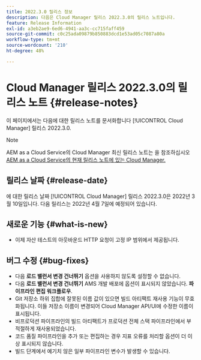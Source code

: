 ```yaml
---
title: 2022.3.0 릴리스 정보
description: 다음은 Cloud Manager 릴리스 2022.3.0의 릴리스 노트입니다.
feature: Release Information
exl-id: a3eb2ae9-6ed6-4941-aa3c-cc715faff459
source-git-commit: c0c25ada09879b850883dcd1e53ad05c7087a80a
workflow-type: tm+mt
source-wordcount: '210'
ht-degree: 48%

---
```


# Cloud Manager 릴리스 2022.3.0의 릴리스 노트 {#release-notes}

이 페이지에서는 다음에 대한 릴리스 노트를 문서화합니다 [!UICONTROL Cloud Manager] 릴리스 2022.3.0.

>[!NOTE]
>
>AEM as a Cloud Service의 Cloud Manager 최신 릴리스 노트는 을 참조하십시오 [AEM as a Cloud Service의 현재 릴리스 노트에 있는 Cloud Manager.](https://experienceleague.adobe.com/docs/experience-manager-cloud-service/content/implementing/using-cloud-manager/release-notes-cloud-manager/release-notes-cm-current.html)

## 릴리스 날짜 {#release-date}

에 대한 릴리스 날짜 [!UICONTROL Cloud Manager] 릴리스 2022.3.0은 2022년 3월 10일입니다. 다음 릴리스는 2022년 4월 7일에 예정되어 있습니다.

## 새로운 기능 {#what-is-new}

* 이제 자산 테스트의 아웃바운드 HTTP 요청이 고정 IP 범위에서 제공됩니다.


## 버그 수정 {#bug-fixes}

* 다음 **로드 밸런서 변경 건너뛰기** 옵션을 사용하지 않도록 설정할 수 없습니다.
* 다음 **로드 밸런서 변경 건너뛰기** AMS 개발 배포에 옵션이 표시되지 않았습니다. **파이프라인 편집 워크플로우**.
* Git 저장소 하위 집합에 잘못된 이름 값이 있으면 빌드 아티팩트 재사용 기능이 무효화됩니다. 이들 저장소 이름이 변경되어 Cloud Manager API/UI에 수정한 이름이 표시됩니다.
* 비프로덕션 파이프라인의 빌드 아티팩트가 프로덕션 전체 스택 파이프라인에서 부적절하게 재사용되었습니다.
* 코드 품질 파이프라인을 추가 또는 편집하는 경우 지표 오류를 처리할 옵션이 더 이상 표시되지 않습니다.
* 빌드 단계에서 예기치 않은 일부 파이프라인 변수가 발생할 수 있습니다.
